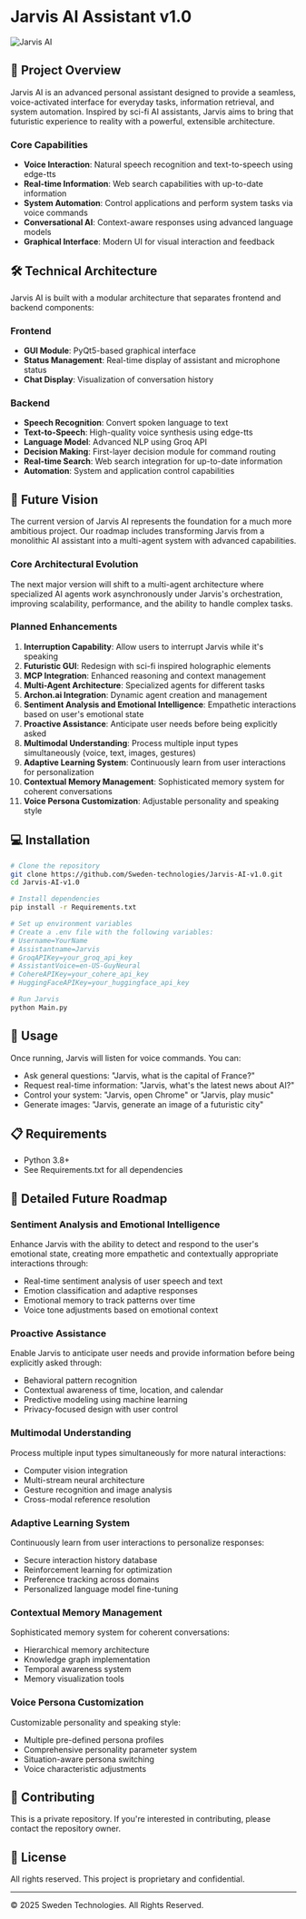 # Jarvis AI Assistant v1.0

![Jarvis AI](https://i.imgur.com/XYZ123.png)

## 🌟 Project Overview

Jarvis AI is an advanced personal assistant designed to provide a seamless, voice-activated interface for everyday tasks, information retrieval, and system automation. Inspired by sci-fi AI assistants, Jarvis aims to bring that futuristic experience to reality with a powerful, extensible architecture.

### Core Capabilities

- **Voice Interaction**: Natural speech recognition and text-to-speech using edge-tts
- **Real-time Information**: Web search capabilities with up-to-date information
- **System Automation**: Control applications and perform system tasks via voice commands
- **Conversational AI**: Context-aware responses using advanced language models
- **Graphical Interface**: Modern UI for visual interaction and feedback

## 🛠️ Technical Architecture

Jarvis AI is built with a modular architecture that separates frontend and backend components:

### Frontend
- **GUI Module**: PyQt5-based graphical interface
- **Status Management**: Real-time display of assistant and microphone status
- **Chat Display**: Visualization of conversation history

### Backend
- **Speech Recognition**: Convert spoken language to text
- **Text-to-Speech**: High-quality voice synthesis using edge-tts
- **Language Model**: Advanced NLP using Groq API
- **Decision Making**: First-layer decision module for command routing
- **Real-time Search**: Web search integration for up-to-date information
- **Automation**: System and application control capabilities

## 🚀 Future Vision

The current version of Jarvis AI represents the foundation for a much more ambitious project. Our roadmap includes transforming Jarvis from a monolithic AI assistant into a multi-agent system with advanced capabilities.

### Core Architectural Evolution

The next major version will shift to a multi-agent architecture where specialized AI agents work asynchronously under Jarvis's orchestration, improving scalability, performance, and the ability to handle complex tasks.

### Planned Enhancements

1. **Interruption Capability**: Allow users to interrupt Jarvis while it's speaking
2. **Futuristic GUI**: Redesign with sci-fi inspired holographic elements
3. **MCP Integration**: Enhanced reasoning and context management
4. **Multi-Agent Architecture**: Specialized agents for different tasks
5. **Archon.ai Integration**: Dynamic agent creation and management
6. **Sentiment Analysis and Emotional Intelligence**: Empathetic interactions based on user's emotional state
7. **Proactive Assistance**: Anticipate user needs before being explicitly asked
8. **Multimodal Understanding**: Process multiple input types simultaneously (voice, text, images, gestures)
9. **Adaptive Learning System**: Continuously learn from user interactions for personalization
10. **Contextual Memory Management**: Sophisticated memory system for coherent conversations
11. **Voice Persona Customization**: Adjustable personality and speaking style

## 💻 Installation

```bash
# Clone the repository
git clone https://github.com/Sweden-technologies/Jarvis-AI-v1.0.git
cd Jarvis-AI-v1.0

# Install dependencies
pip install -r Requirements.txt

# Set up environment variables
# Create a .env file with the following variables:
# Username=YourName
# Assistantname=Jarvis
# GroqAPIKey=your_groq_api_key
# AssistantVoice=en-US-GuyNeural
# CohereAPIKey=your_cohere_api_key
# HuggingFaceAPIKey=your_huggingface_api_key

# Run Jarvis
python Main.py
```

## 🔧 Usage

Once running, Jarvis will listen for voice commands. You can:

- Ask general questions: "Jarvis, what is the capital of France?"
- Request real-time information: "Jarvis, what's the latest news about AI?"
- Control your system: "Jarvis, open Chrome" or "Jarvis, play music"
- Generate images: "Jarvis, generate an image of a futuristic city"

## 📋 Requirements

- Python 3.8+
- See Requirements.txt for all dependencies

## 🔮 Detailed Future Roadmap

### Sentiment Analysis and Emotional Intelligence
Enhance Jarvis with the ability to detect and respond to the user's emotional state, creating more empathetic and contextually appropriate interactions through:
- Real-time sentiment analysis of user speech and text
- Emotion classification and adaptive responses
- Emotional memory to track patterns over time
- Voice tone adjustments based on emotional context

### Proactive Assistance
Enable Jarvis to anticipate user needs and provide information before being explicitly asked through:
- Behavioral pattern recognition
- Contextual awareness of time, location, and calendar
- Predictive modeling using machine learning
- Privacy-focused design with user control

### Multimodal Understanding
Process multiple input types simultaneously for more natural interactions:
- Computer vision integration
- Multi-stream neural architecture
- Gesture recognition and image analysis
- Cross-modal reference resolution

### Adaptive Learning System
Continuously learn from user interactions to personalize responses:
- Secure interaction history database
- Reinforcement learning for optimization
- Preference tracking across domains
- Personalized language model fine-tuning

### Contextual Memory Management
Sophisticated memory system for coherent conversations:
- Hierarchical memory architecture
- Knowledge graph implementation
- Temporal awareness system
- Memory visualization tools

### Voice Persona Customization
Customizable personality and speaking style:
- Multiple pre-defined persona profiles
- Comprehensive personality parameter system
- Situation-aware persona switching
- Voice characteristic adjustments

## 🤝 Contributing

This is a private repository. If you're interested in contributing, please contact the repository owner.

## 📄 License

All rights reserved. This project is proprietary and confidential.

---

© 2025 Sweden Technologies. All Rights Reserved.